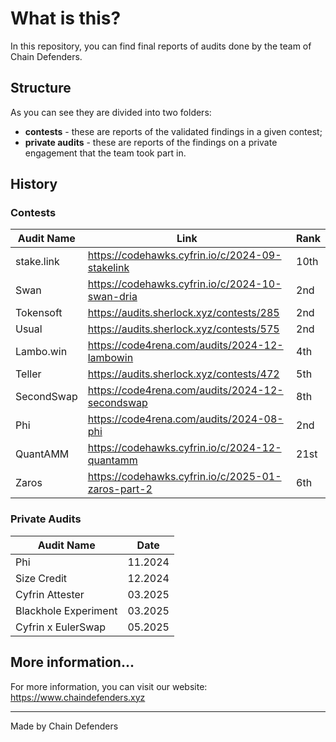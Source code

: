 # What is this?

In this repository, you can find final reports of audits done by the team of Chain Defenders.

## Structure

As you can see they are divided into two folders:

- **contests** - these are reports of the validated findings in a given contest;
- **private audits** - these are reports of the findings on a private engagement that the team took part in.

## History

### Contests

| **Audit Name** | **Link**                                           | **Rank** |
| -------------- | -------------------------------------------------- | -------- |
| stake.link     | https://codehawks.cyfrin.io/c/2024-09-stakelink    | 10th     |
| Swan           | https://codehawks.cyfrin.io/c/2024-10-swan-dria    | 2nd      |
| Tokensoft      | https://audits.sherlock.xyz/contests/285           | 2nd      |
| Usual          | https://audits.sherlock.xyz/contests/575           | 2nd      |
| Lambo.win      | https://code4rena.com/audits/2024-12-lambowin      | 4th      |
| Teller         | https://audits.sherlock.xyz/contests/472           | 5th      |
| SecondSwap     | https://code4rena.com/audits/2024-12-secondswap    | 8th      |
| Phi            | https://code4rena.com/audits/2024-08-phi           | 2nd      |
| QuantAMM       | https://codehawks.cyfrin.io/c/2024-12-quantamm     | 21st     |
| Zaros          | https://codehawks.cyfrin.io/c/2025-01-zaros-part-2 | 6th      |

### Private Audits

| **Audit Name**       | **Date** |
| -------------------- | -------- |
| Phi                  | 11.2024  |
| Size Credit          | 12.2024  |
| Cyfrin Attester      | 03.2025  |
| Blackhole Experiment | 03.2025  |
| Cyfrin x EulerSwap   | 05.2025  |

## More information...

For more information, you can visit our website: https://www.chaindefenders.xyz

---

Made by Chain Defenders
